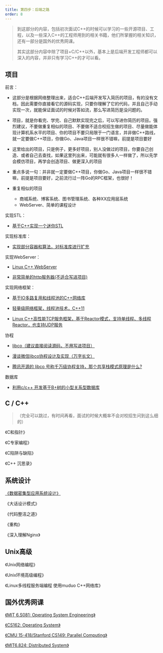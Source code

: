 ```yaml
---
title: 第四步：后端之路
order: 8
---
```


> 到这部分的内容，包括初次面试C++的时候可以学习的一些开源项目、工程，以及一些深入C++的工程师用到的相关书籍，他们所掌握的相关知识，还有一部分是国外的优秀网课。
>
> 其实这部分内容中除了项目+C/C++以外，基本上是后端开发工程师都可以深入的内容，并非只有学习C++的才可以看。

## 项目

前言：

- 这部分是根据网络整理出来，适合C++后端开发写入简历的项目，有的没有文档，因此需要你直接看它的源码实现，只要你理解了它的代码，并且自己手动实现一次，就能保证面试的时候对答如流，那么写进简历是没问题的。
- 项目，就是你看完、学完、自己默默实现完之后，可以写进你简历的项目。强烈建议，不要做重复相似的项目、不要做不适合校招生做的项目、尽量做能体现计算机系水平的项目、你的项目不要只局限于一门语言，并非做C++路线，就一定要做C++项目，你做Go、Java项目一样很不错嘛，前提是项目要好
- 这里给出的项目，只是例子，更多好项目，别人没做过的项目，你要自己创造、或者自己去查找，如果这里列出来，可能就有很多人一样做了，所以先学会模仿项目，再学会创造项目、做更深入的项目
- 重点多说一句：并非就一定要做C++项目，你做Go、Java项目一样很不错嘛，前提是项目要好，之前流行过一阵Go的RPC框架，也很好！

- 重复相似的项目

  - 商城系统、博客系统、图书管理系统、各种XX应用层系统
  - WebServer、简单的课程设计

实现STL：

- [基于C++实现一个迷你STL](https://github.com/Alinshans/MyTinySTL)

实现标准库：

- [实现部分容器和算法，对标准库进行扩充](https://github.com/senlinzhan/mystl)

实现WebServer：

- [Linux C++ WebServer](https://github.com/qinguoyi/TinyWebServer)

- [非常简单的http服务器(不适合写进项目)](https://github.com/dxscjx123/tinyserver)

实现网络框架：

- [基于IO多路复用和线程池的C++网络库](https://github.com/GeniusDai/kingpin)

- [轻量级网络框架，线程池技术，C++11](https://github.com/ZLMediaKit/ZLToolKit)

- [Linux C++高性能TCP服务框架，基于Reactor模式，支持单线程、多线程Reactor，也支持UDP服务](https://github.com/LeechanX/Easy-Reactor)

协程

- [libco（建议直接阅读源码，不用写进项目）](https://github.com/Tencent/libco)

- [漫谈微信libco协程设计及实现（万字长文）](https://runzhiwang.github.io/2019/06/21/libco/)

- [腾讯开源的 libco 号称千万级协程支持，那个共享栈模式原理是什么?](https://www.zhihu.com/question/52193579)

数据库

- [利用c/c++ 开发基于B+树的小型关系型数据库](https://github.com/enpeizhao/duck_db)

## C / C++

> （完全可以跳过，有时间再看，面试的时候大概率不会对校招生问到这么细的）

《C和指针》

《C专家编程》

《C陷阱与缺陷》

《C++ 沉思录》

## 系统设计

[《数据密集型应用系统设计》](https://github.com/Vonng/ddia)

《大话设计模式》

《代码整洁之道》

《重构》

《深入理解Nginx》

## Unix高级

《Unix网络编程》

《Unix环境高级编程》

《Linux多线程服务端编程 使用muduo C++网络库》

## 国外优秀网课

[《MIT 6.S081: Operating System Engineering》](https://csdiy.wiki/%E6%93%8D%E4%BD%9C%E7%B3%BB%E7%BB%9F/MIT6.S081/)

[《CS162: Operating System》](https://csdiy.wiki/%E6%93%8D%E4%BD%9C%E7%B3%BB%E7%BB%9F/CS162/)

[《CMU 15-418/Stanford CS149: Parallel Computing》](https://csdiy.wiki/%E5%B9%B6%E8%A1%8C%E4%B8%8E%E5%88%86%E5%B8%83%E5%BC%8F%E7%B3%BB%E7%BB%9F/CS149/)

[《MIT6.824: Distributed System》](https://csdiy.wiki/%E5%B9%B6%E8%A1%8C%E4%B8%8E%E5%88%86%E5%B8%83%E5%BC%8F%E7%B3%BB%E7%BB%9F/MIT6.824/)
